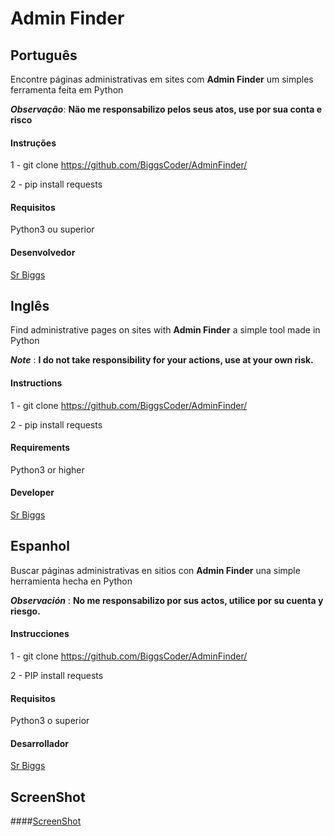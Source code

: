 # Admin Finder

## Português

Encontre páginas administrativas em sites com **Admin Finder** um simples ferramenta feita em Python

***Observação***: **Não me responsabilizo pelos seus atos, use por sua conta e risco**

#### Instruções

1 - git clone https://github.com/BiggsCoder/AdminFinder/

2 - pip install requests

#### Requisitos

Python3 ou superior

#### Desenvolvedor

[Sr Biggs](https://github.com/BiggsCoder)


## Inglês

Find administrative pages on sites with **Admin Finder** a simple tool made in Python

***Note*** : **I do not take responsibility for your actions, use at your own risk.**

#### Instructions

1 - git clone https://github.com/BiggsCoder/AdminFinder/

2 - pip install requests

#### Requirements

Python3 or higher

#### Developer

[Sr Biggs](https://github.com/BiggsCoder)


## Espanhol

Buscar páginas administrativas en sitios con **Admin Finder** una simple herramienta hecha en Python

***Observación*** : **No me responsabilizo por sus actos, utilice por su cuenta y riesgo.**

#### Instrucciones

1 - git clone https://github.com/BiggsCoder/AdminFinder/

2 - PIP install requests

#### Requisitos

Python3 o superior

#### Desarrollador

[Sr Biggs](https://github.com/BiggsCoder)



## ScreenShot

####[ScreenShot](http://i.imgur.com/10u2iKel.png)
